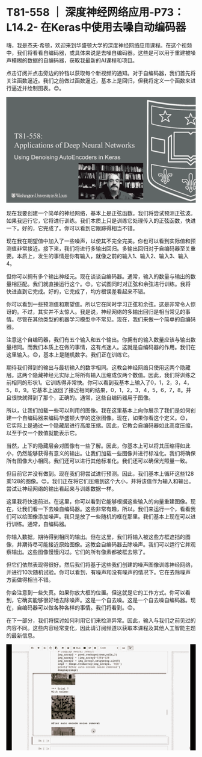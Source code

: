 # T81-558 ｜ 深度神经网络应用-P73：L14.2- 在Keras中使用去噪自动编码器 

嗨，我是杰夫·希顿，欢迎来到华盛顿大学的深度神经网络应用课程。在这个视频中，我们将看看自编码器，或具体来说是去噪自编码器。这些是可以用于重建被噪声模糊的数据的自编码器，获取我最新的AI课程和项目。

点击订阅并点击旁边的铃铛以获取每个新视频的通知。对于自编码器，我们首先将关注函数逼近。我们之前做过函数逼近，基本上是回归，但我将定义一个函数来进行逼近并绘制图表。😊。

![](img/be628560dda59c2203db5dbe7b4cf58a_1.png)

现在我要创建一个简单的神经网络，基本上是正弦函数。我们将尝试预测正弦波。如果我运行它，它将进行训练。我们本质上只是训练它处理传入的正弦函数，快进一下。好的，它完成了。你可以看到它跟踪得相当不错。

现在我在期望值中加入了一些噪声，以使其不完全完美。你也可以看到实际值和预测值非常接近。接下来，我们将进行多输出回归。多输出回归对于自编码器至关重要。本质上，发生的事情是你有输入，就像之前的输入1、输入2、输入3、输入4。

但你可以拥有多个输出神经元。现在谈谈自编码器。通常，输入的数量与输出的数量相匹配。我们就直接运行这个。😊。它试图同时对正弦和余弦进行训练。我将快进直到它完成。好的，它完成了，均方根误差看起来不错。

你可以看到一些预测值和期望值。所以它在同时学习正弦和余弦。这是非常令人惊讶的。不过，其实并不太惊人。我是说，神经网络的多输出回归是相当常见的事情。尽管在其他类型的机器学习模型中不常见。现在，我们来做一个简单的自编码器。

注意这个自编码器，我们有五个输入和五个输出。你拥有的输入数量应该与输出数量相同。而我们本质上在做的事情，这有点迷人。这就是自编码器的作用。我们在这里输入。😊，基本上是随机数字。我们正在训练它。

期待我们得到的输出与最初输入的数字相同。这教会神经网络只使用这两个隐藏层。这两个隐藏神经元实际上将所有输入压缩成仅两个数值。因此，我们将训练之前相同的形状1。它训练得非常快。你可以看到我基本上输入了0，1，2，3，4，5，8，9。它基本上返回了接近相同的结果，0，1，2，3，4，5，6，7，8。并且很快就得到了那个，正确的。通常，这些自编码器用于图像。

所以，让我们加载一些可以利用的图像。我在这里基本上向你展示了我们是如何创建一个自编码器来编码华盛顿大学的这张图像。现在，如果你看这个定义。😊，它实际上是通过一个隐藏层进行高度压缩。因此，它教会自编码器如此高度压缩，以至于仅一个数值就能表示它。

当然，上下的隐藏层会对图像有一些了解。因此，你基本上可以将其压缩得如此小，仍然能够获得有意义的输出。让我们加载一些图像并进行标准化。我们将确保所有图像大小相同。我们还可以进行其他标准化。我们还可以确保光照量一致。

但目前它并没有做到。现在我们将尝试进行预测。因此，我们基本上循环这些128乘128的图像。😊。我们正在将它们压缩到这个大小，并将该值作为输入和输出。尝试让神经网络的输出看起来与训练数据一样。

这里我将快速前进。在这里，你可以看到它能够根据这些输入的向量重建图像。现在，让我们看一下去噪自编码器。这些非常有趣，所以。我们来运行一个，看看我们可以给图像添加噪声。我只是放了一些随机的框在那里。我们基本上现在可以进行训练。通常，自编码器。

你输入数据，期待得到相同的输出。但在这里，我们将输入被这些方框遮挡的图像，并期待尽可能接近原始图像。这教会自编码器去除噪声。我们可以运行它并观察输出。这些图像慢慢闪过。它们的所有像素都被框去除了。

但它们依然表现得很好。然后我们将基于这些我们创建的噪声图像训练神经网络，并进行10次随机试验。你可以看到，有噪声和没有噪声的情况下。它在去除噪声方面做得相当不错。

你会注意到一些失真。如果你放大框的位置。但这就是它的工作方式。你可以看到，它确实能够很好地去除噪声。这是一个自去噪。这是一个自去噪自编码器。现在，自编码器可以做各种各样的事情。我们将看到。😊。

在下一部分，我们将探讨如何利用它们来检测异常。因此，输入与我们之前见过的内容不同。这些内容经常变化，因此请订阅频道以获取本课程及其他人工智能主题的最新信息。

![](img/be628560dda59c2203db5dbe7b4cf58a_3.png)
